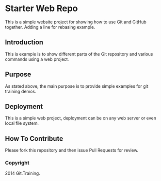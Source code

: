 # Starter Web Repo

This is a simple website project for showing how to use Git and GitHub together. Adding a line for rebasing example.

## Introduction

This is example is to show different parts of the Git repository and various commands using a web project.

## Purpose

As stated above, the main purpose is to provide simple examples for git training demos.

## Deployment

This is a simple web project, deployment can be on any web server or even local file system.

## How To Contribute
Please fork this repository and then issue Pull Requests for review.

### Copyright

2014 Git.Training.